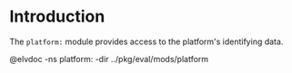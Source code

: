 <!-- toc -->

# Introduction

The `platform:` module provides access to the platform's identifying data.

@elvdoc -ns platform: -dir ../pkg/eval/mods/platform
